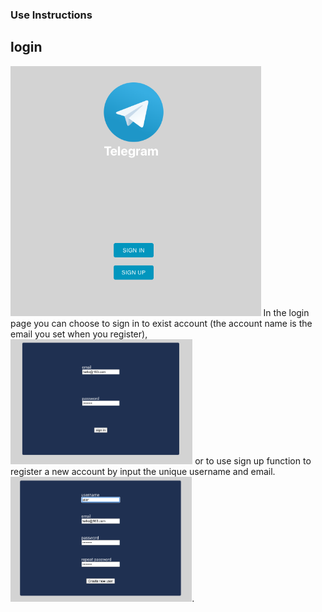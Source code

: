 ### Use Instructions

## login
<img src="./instruction-img/login.png"  height="400px" alt="login">
In the login page you can choose to sign in to exist account (the account name is the email you set when you register),<img src="./instruction-img/signIn.png"  height="200px" alt="signIn"> or to use sign up function to register a new account by input the unique username and email. <img src="./instruction-img/signUp.png"  height="200px" alt="signUp">.